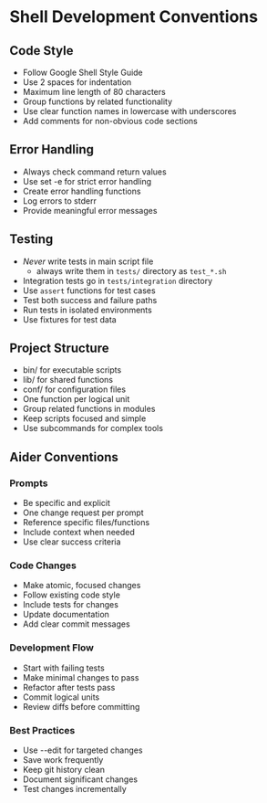 # Shell Development Conventions

## Code Style
- Follow Google Shell Style Guide
- Use 2 spaces for indentation
- Maximum line length of 80 characters
- Group functions by related functionality
- Use clear function names in lowercase with underscores
- Add comments for non-obvious code sections

## Error Handling
- Always check command return values
- Use set -e for strict error handling
- Create error handling functions
- Log errors to stderr
- Provide meaningful error messages

## Testing
- *Never* write tests in main script file
    - always write them in `tests/` directory as `test_*.sh`
- Integration tests go in `tests/integration` directory
- Use `assert` functions for test cases
- Test both success and failure paths
- Run tests in isolated environments
- Use fixtures for test data

## Project Structure
- bin/ for executable scripts
- lib/ for shared functions
- conf/ for configuration files
- One function per logical unit
- Group related functions in modules
- Keep scripts focused and simple
- Use subcommands for complex tools

## Aider Conventions

### Prompts
- Be specific and explicit
- One change request per prompt
- Reference specific files/functions
- Include context when needed
- Use clear success criteria

### Code Changes
- Make atomic, focused changes
- Follow existing code style
- Include tests for changes
- Update documentation
- Add clear commit messages

### Development Flow
- Start with failing tests
- Make minimal changes to pass
- Refactor after tests pass
- Commit logical units
- Review diffs before committing

### Best Practices
- Use --edit for targeted changes
- Save work frequently
- Keep git history clean
- Document significant changes
- Test changes incrementally
